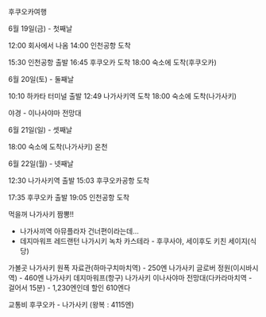 후쿠오카여행

6월 19일(금) - 첫째날

12:00 회사에서 나옴
14:00 인천공항 도착

15:30 인천공항 출발
16:45 후쿠오카 도착
18:00 숙소에 도착(후쿠오카)

6월 20일(토) - 둘째날

10:10 하카타 터미널 출발
12:49 나가사키역 도착
18:00 숙소에 도착(나가사키)

야경 - 이나사야마 전망대

6월 21일(일) - 셋째날

18:00 숙소에 도착(나가사키)
온천

6월 22일(월) - 넷째날

12:30 나가사키역 출발
15:03 후쿠오카공항 도착

17:35 후쿠오카 출발
19:05 인천공항 도착


먹을꺼
나가사키 짬뽕!!
- 나가사끼역 아뮤플라자 건너편이라는데…
- 데지마워프 레드랜턴 
나가시키 녹차 카스테라 - 후쿠사야, 세이후도
키친 세이지(식당)

가볼곳
나가사키 원폭 자료관(하마구치마치역) - 250엔
나가사키 글로버 정원(이시바시역) - 460엔
나가사키 데지마워프(항구)
나가사키 이나사야마 전망대(다카라마치역 - 걸어서 15분) - 1,230엔인데 할인 610엔다

교통비
후쿠오카 - 나가사키 (왕복 : 4115엔)
